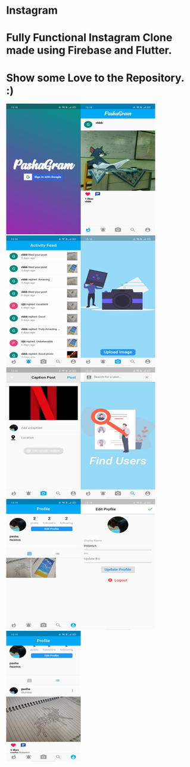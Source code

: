 # Instagram
# Fully Functional Instagram Clone made using Firebase and Flutter.
# Show some Love to the Repository. :) 
<img src="images/1.jpeg" width="200" height="350"><img src="images/2.jpeg" width="200" height="350">
<img src="images/3.jpeg" width="200" height="350"><img src="images/4.jpeg" width="200" height="350">
<img src="images/5.jpeg" width="200" height="350"><img src="images/6.jpeg" width="200" height="350">
<img src="images/7.jpeg" width="200" height="350"><img src="images/8.jpeg" width="200" height="350">
<img src="images/9.jpeg" width="200" height="350">

